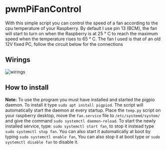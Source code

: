 # pwmPiFanControl
With this simple script you can control the speed of a fan according to the cpu temperature of your Raspberry. By default I use pin 13 (BCM), the fan will start to turn on when the Raspberry is at 25 ° C to reach the maximum speed when the temperature rises to 65 ° C. The fan I used is that of an old 12V fixed PC, follow the circuit below for the connections

## Wirings

![wirings](https://i.stack.imgur.com/rSeVt.png)

## How to install
**Note:** To use the program you must have installed and started the pigpio daemon. To install it type `sudo apt install pigpiod`. The script will automatically start the daemon at every startup.
Place the `temp.py` script on your raspberry desktop, move the `fan.service` file to `/etc/systemd/system/` and give the command `sudo systemctl daemon-reload`. 
To start the newly installed service, type: `sudo systemctl start fan`, to stop it instead type `sudo systemctl stop fan`. 
You can also start it automatically at boot by typing `sudo systemctl enable fan`, You can also stop it at boot type or `sudo systemctl disable fan` to disable it.